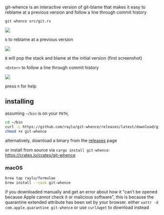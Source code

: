 git-whence is an interactive version of git-blame that makes it easy
to reblame at a previous version and follow a line through commit history

`git whence src/git.rs`

![](https://user-images.githubusercontent.com/90059/237033030-3984c97c-b8b0-4cb4-989b-3b135b22c8ba.png)

`b` to reblame at a previous version

![](https://user-images.githubusercontent.com/90059/237034888-3785170c-d9d5-4c67-ad6b-3c0411ae0cb3.png)

`B` will pop the stack and blame at the initial version (first screenshot)

`<Enter>` to follow a line through commit history

![](https://user-images.githubusercontent.com/90059/237033938-08817c9b-44dd-4313-9ecb-f3ba89890beb.png)

press `h` for help

## installing

assuming `~/bin` is on your `PATH`,
```sh
cd ~/bin
curl -L https://github.com/raylu/git-whence/releases/latest/download/git-whence-$(uname -m | sed s/arm64/aarch64/)-$(uname -s | awk '{print tolower($0)}' | sed -e s/darwin/apple-darwin/ -e s/linux/unknown-linux-gnu/) -o git-whence
chmod +x git-whence
```

alternatively, download a binary from the [releases](https://github.com/raylu/git-whence/releases) page

or install from source via `cargo install git-whence`: https://crates.io/crates/git-whence

### macOS

```sh
brew tap raylu/formulae
brew install --cask git-whence
```

if you downloaded manually and get an error about how it "can’t be opened because Apple cannot check it 
or malicious software", this is because the quarantine extended attribute has been set by your browser.
either `xattr -d com.apple.quarantine git-whence` or use `curl`/`wget` to download instead
